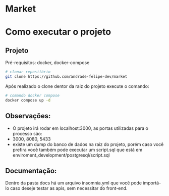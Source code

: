 # Market
# Como executar o projeto

## Projeto
Pré-requisitos: docker, docker-compose 

```bash
# clonar repositório
git clone https://github.com/andrade-felipe-dev/market
```
Após realizado o clone dentor da raiz do projeto execute o comando: 

```bash
# comando docker compose
docker compose up -d
```
## Observações: 
- O projeto irá rodar em localhost:3000, as portas utilizadas para o processo são:
- 3000, 8080, 5433
- existe um dump do banco de dados na raiz do projeto, porém caso você prefira você também pode executar um script.sql que está em enviroment_development/postgresql/script.sql

## Documentação: 
Dentro da pasta docs há um arquivo insomnia.yml que você pode importá-lo caso deseje testar as apis, sem necessitar do front-end.
